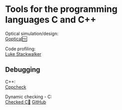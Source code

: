 
# Tools for the programming languages C and C++

Optical simulation/design:  
[Goptical🆓](https://www.gnu.org/software/goptical/)

Code profiling:  
[Luke Stackwalker](https://lukestackwalker.sourceforge.net/)

## Debugging

C++:  
[Cppcheck](https://cppcheck.sourceforge.io/)

Dynamic checking - C:  
[Checked C🧛](https://www.checkedc.org/) [GitHub](https://github.com/Microsoft/checkedc)
